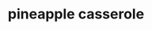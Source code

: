 ---
id: 5c6c9ab47f819d0014964dfc
servings: 12
notes: 'per serving: 423 calories; 26.3 g fat; 41.5 g carbohydrates; 7.4 g protein; 65 mg cholesterol; 360 mg sodium. full nutrition'
directions: 'preheat an oven to 350 degrees f (175 degrees c). drain the pineapple chunks
 reserving 1/4 cup of the juice.
combine the flour
 sugar
 cheddar cheese
 reserved pineapple juice
 pineapple chunks
 and crushed pineapple in a large bowl. pour the mixture into a 1 1/2 quart casserole dish. mix the cracker crumbs and butter in a small bowl
 then sprinkle over the pineapple mixture.
bake in the preheated oven until golden brown
 about 30 minutes.'
ingredients: 'i typically cut this recipe in 1/2
2 (20 ounce) can pineapple 1 chunks and 1 crushed - drained (reserve liquid)
6 tablespoons all-purpose flour
1 cup white sugar
2 cups shredded sharp cheddar cheese
1 (20 ounce) can crushed pineapple
 drained
40 buttery round crackers (such as ritz®)
 crushed
1 cup butter
 melted'
rating: 4
ease: easy

category: side dish
href: 'https: //www.allrecipes.com/recipe/214024/southern-pineapple-casserole/'
totalTime: 40 minutes
cookTime: 30 minutes
prepTime: 10 minutes
title: pineapple casserole
path: /pineapple-casserole
---
